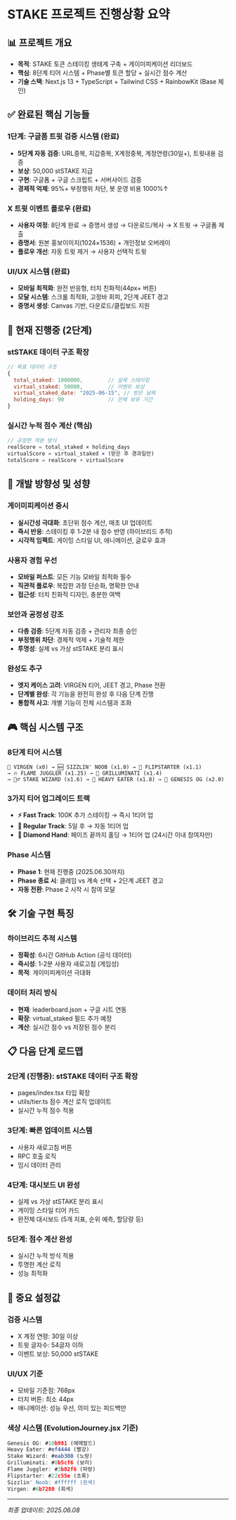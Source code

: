 # STAKE 프로젝트 진행상황 요약

## 📊 프로젝트 개요
- **목적**: STAKE 토큰 스테이킹 생태계 구축 + 게이미피케이션 리더보드
- **핵심**: 8단계 티어 시스템 + Phase별 토큰 할당 + 실시간 점수 계산
- **기술 스택**: Next.js 13 + TypeScript + Tailwind CSS + RainbowKit (Base 체인)

## ✅ 완료된 핵심 기능들

### 1단계: 구글폼 트윗 검증 시스템 (완료)
- **5단계 자동 검증**: URL중복, 지갑중복, X계정중복, 계정연령(30일+), 트윗내용 검증
- **보상**: 50,000 stSTAKE 지급
- **구현**: 구글폼 + 구글 스크립트 + 서버사이드 검증
- **경제적 억제**: 95%+ 부정행위 차단, 봇 운영 비용 1000%↑

### X 트윗 이벤트 플로우 (완료)
- **사용자 여정**: 8단계 완료 → 증명서 생성 → 다운로드/복사 → X 트윗 → 구글폼 제출
- **증명서**: 원본 홍보이미지(1024×1536) + 개인정보 오버레이
- **플로우 개선**: 자동 트윗 제거 → 사용자 선택적 트윗

### UI/UX 시스템 (완료)
- **모바일 최적화**: 완전 반응형, 터치 친화적(44px+ 버튼)
- **모달 시스템**: 스크롤 최적화, 고정바 회피, 2단계 JEET 경고
- **증명서 생성**: Canvas 기반, 다운로드/클립보드 지원

## 🚧 현재 진행중 (2단계)

### stSTAKE 데이터 구조 확장
```javascript
// 목표 데이터 구조
{
  total_staked: 1000000,        // 실제 스테이킹
  virtual_staked: 50000,        // 이벤트 보상
  virtual_staked_date: "2025-06-15", // 받은 날짜
  holding_days: 90              // 전체 보유 기간
}
```

### 실시간 누적 점수 계산 (핵심)
```javascript
// 공정한 적분 방식
realScore = total_staked × holding_days
virtualScore = virtual_staked × (받은 후 경과일만)
totalScore = realScore + virtualScore
```

## 🎯 개발 방향성 및 성향

### 게이미피케이션 중시
- **실시간성 극대화**: 초단위 점수 계산, 매초 UI 업데이트
- **즉시 반응**: 스테이킹 후 1-2분 내 점수 반영 (하이브리드 추적)
- **시각적 임팩트**: 게이밍 스타일 UI, 애니메이션, 글로우 효과

### 사용자 경험 우선
- **모바일 퍼스트**: 모든 기능 모바일 최적화 필수
- **직관적 플로우**: 복잡한 과정 단순화, 명확한 안내
- **접근성**: 터치 친화적 디자인, 충분한 여백

### 보안과 공정성 강조
- **다층 검증**: 5단계 자동 검증 + 관리자 최종 승인
- **부정행위 차단**: 경제적 억제 + 기술적 제한
- **투명성**: 실제 vs 가상 stSTAKE 분리 표시

### 완성도 추구
- **엣지 케이스 고려**: VIRGEN 티어, JEET 경고, Phase 전환
- **단계별 완성**: 각 기능을 완전히 완성 후 다음 단계 진행
- **통합적 사고**: 개별 기능이 전체 시스템과 조화

## 🎮 핵심 시스템 구조

### 8단계 티어 시스템
```
🐸 VIRGEN (x0) → 🆕 SIZZLIN' NOOB (x1.0) → 🔁 FLIPSTARTER (x1.1) 
→ 🔥 FLAME JUGGLER (x1.25) → 🧠 GRILLUMINATI (x1.4) 
→ 🧙‍♂️ STAKE WIZARD (x1.6) → 🥩 HEAVY EATER (x1.8) → 🌌 GENESIS OG (x2.0)
```

### 3가지 티어 업그레이드 트랙
- **⚡ Fast Track**: 100K 추가 스테이킹 → 즉시 1티어 업
- **📅 Regular Track**: 5일 후 → 자동 1티어 업  
- **💎 Diamond Hand**: 페이즈 끝까지 홀딩 → 1티어 업 (24시간 이내 참여자만)

### Phase 시스템
- **Phase 1**: 현재 진행중 (2025.06.30까지)
- **Phase 종료 시**: 클레임 vs 계속 선택 + 2단계 JEET 경고
- **자동 전환**: Phase 2 시작 시 참여 모달

## 🛠️ 기술 구현 특징

### 하이브리드 추적 시스템
- **정확성**: 6시간 GitHub Action (공식 데이터)
- **즉시성**: 1-2분 사용자 새로고침 (게임성)
- **목적**: 게이미피케이션 극대화

### 데이터 처리 방식
- **현재**: leaderboard.json + 구글 시트 연동
- **확장**: virtual_staked 필드 추가 예정
- **계산**: 실시간 점수 vs 저장된 점수 분리

## 📋 다음 단계 로드맵

### 2단계 (진행중): stSTAKE 데이터 구조 확장
- pages/index.tsx 타입 확장
- utils/tier.ts 점수 계산 로직 업데이트  
- 실시간 누적 점수 적용

### 3단계: 빠른 업데이트 시스템
- 사용자 새로고침 버튼
- RPC 호출 로직
- 임시 데이터 관리

### 4단계: 대시보드 UI 완성
- 실제 vs 가상 stSTAKE 분리 표시
- 게이밍 스타일 티어 카드
- 완전체 대시보드 (5개 지표, 순위 예측, 할당량 등)

### 5단계: 점수 계산 완성
- 실시간 누적 방식 적용
- 투명한 계산 로직
- 성능 최적화

## 🔧 중요 설정값

### 검증 시스템
- X 계정 연령: 30일 이상
- 트윗 글자수: 54글자 이하
- 이벤트 보상: 50,000 stSTAKE

### UI/UX 기준
- 모바일 기준점: 768px
- 터치 버튼: 최소 44px
- 애니메이션: 성능 우선, 의미 있는 피드백만

### 색상 시스템 (EvolutionJourney.jsx 기준)
```javascript
Genesis OG: #10b981 (에메랄드)
Heavy Eater: #ef4444 (빨강)  
Stake Wizard: #eab308 (노랑)
Grilluminati: #8b5cf6 (보라)
Flame Juggler: #3b82f6 (파랑)
Flipstarter: #22c55e (초록)
Sizzlin' Noob: #ffffff (흰색)
Virgen: #6b7280 (회색)
```

---
*최종 업데이트: 2025.06.08*